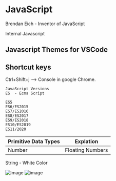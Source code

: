 # JavaScript
Brendan Eich - Inventor of JavaScript
 
Internal Javascript

## Javascript Themes for VSCode

## Shortcut keys
Ctrl+Shift+j --> Console in google Chrome.

```
JavaScript Versions
ES  - Ecma Script

ES5
ES6/ES2015
ES7/ES2016
ES8/ES2017
ES9/ES2018
ES10/ES2019
ES11/2020
```
| Primitive Data Types       |       Explation      |
|----------------------------|----------------------|
| Number | Floating Numbers| Used for Decimals and integers |

String - White Color

![image](https://github.com/user-attachments/assets/e88c7275-b197-4662-941c-829707fbd8fb)
![image](https://github.com/user-attachments/assets/00790e2c-590e-4214-a9d1-c2baad751c2d)

